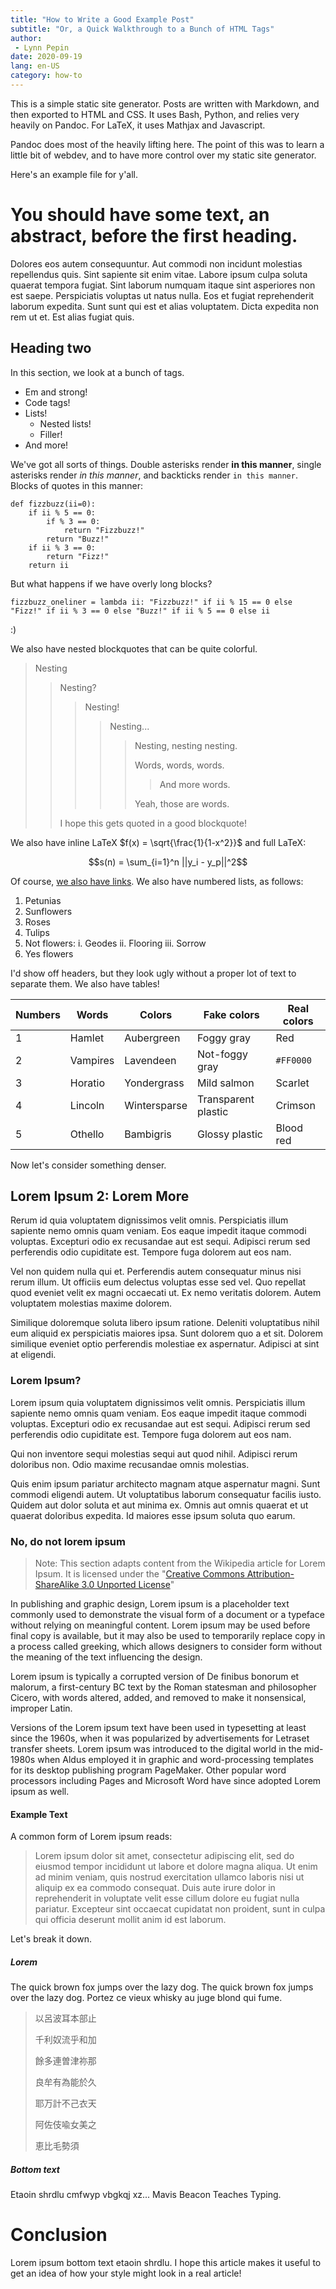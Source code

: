 ```yaml
---
title: "How to Write a Good Example Post"
subtitle: "Or, a Quick Walkthrough to a Bunch of HTML Tags"
author:
 - Lynn Pepin
date: 2020-09-19
lang: en-US
category: how-to
---
```


This is a simple static site generator. Posts are written with Markdown, and then exported to HTML and CSS. It uses Bash, Python, and relies very heavily on Pandoc. For LaTeX, it uses Mathjax and Javascript.

Pandoc does most of the heavily lifting here. The point of this was to learn a little bit of webdev, and to have more control over my static site generator.

Here's an example file for y'all.

# You should have some text, an abstract, before the first heading.

Dolores eos autem consequuntur. Aut commodi non incidunt molestias repellendus quis. Sint sapiente sit enim vitae. Labore ipsum culpa soluta quaerat tempora fugiat. Sint laborum numquam itaque sint asperiores non est saepe. Perspiciatis voluptas ut natus nulla. Eos et fugiat reprehenderit laborum expedita. Sunt sunt qui est et alias voluptatem. Dicta expedita non rem ut et. Est alias fugiat quis.

## Heading two

In this section, we look at a bunch of tags.

 * Em and strong!
 * Code tags!
 * Lists!
   * Nested lists!
   * Filler!
 * And more!

We've got all sorts of things. Double asterisks render **in this manner**, single asterisks render *in this manner*, and backticks render `in this manner`. Blocks of quotes in this manner:

```
def fizzbuzz(ii=0):
    if ii % 5 == 0:
        if % 3 == 0:
            return "Fizzbuzz!"
        return "Buzz!"
    if ii % 3 == 0:
        return "Fizz!"
    return ii
```

But what happens if we have overly long blocks?

```
fizzbuzz_oneliner = lambda ii: "Fizzbuzz!" if ii % 15 == 0 else "Fizz!" if ii % 3 == 0 else "Buzz!" if ii % 5 == 0 else ii
```

:)

We also have nested blockquotes that can be quite colorful.

> Nesting
> 
> > Nesting?
> > 
> > > Nesting!
> > >
> > > > Nesting...
> > > >
> > > > > Nesting, nesting nesting.
> > > > > 
> > > > > Words, words, words.
> > > > >
> > > > > > And more words.
> > > > >
> > > > > Yeah, those are words.
> > > >
> > 
> > I hope this gets quoted in a good blockquote!

We also have inline LaTeX $f(x) = \sqrt{\frac{1}{1-x^2}}$ and full LaTeX:

$$s(n) = \sum_{i=1}^n ||y_i - y_p||^2$$

Of course, [we also have links](https://lynndotpy.xyz). We also have numbered lists, as follows:

 1. Petunias
 2. Sunflowers
 3. Roses
 4. Tulips
 5. Not flowers:
    i. Geodes
    ii. Flooring
    iii. Sorrow
 6. Yes flowers

I'd show off headers, but they look ugly without a proper lot of text to separate them. We also have tables!


| Numbers | Words | Colors | Fake colors | Real colors |
| - | - | - | - | - |
| 1 | Hamlet   | Aubergreen   | Foggy gray | Red |
| 2 | Vampires | Lavendeen    | Not-foggy gray | `#FF0000` |
| 3 | Horatio  | Yondergrass  | Mild salmon | Scarlet |
| 4 | Lincoln  | Wintersparse | Transparent plastic | Crimson |
| 5 | Othello  | Bambigris    | Glossy plastic | Blood red |

Now let's consider something denser.

## Lorem Ipsum 2: Lorem More
Rerum id quia voluptatem dignissimos velit omnis. Perspiciatis illum sapiente nemo omnis quam veniam. Eos eaque impedit itaque commodi voluptas. Excepturi odio ex recusandae aut est sequi. Adipisci rerum sed perferendis odio cupiditate est. Tempore fuga dolorem aut eos nam.

Vel non quidem nulla qui et. Perferendis autem consequatur minus nisi rerum illum. Ut officiis eum delectus voluptas esse sed vel. Quo repellat quod eveniet velit ex magni occaecati ut. Ex nemo veritatis dolorem. Autem voluptatem molestias maxime dolorem.

Similique doloremque soluta libero ipsum ratione. Deleniti voluptatibus nihil eum aliquid ex perspiciatis maiores ipsa. Sunt dolorem quo a et sit. Dolorem similique eveniet optio perferendis molestiae ex aspernatur. Adipisci at sint at eligendi.

### Lorem Ipsum?
Lorem ipsum quia voluptatem dignissimos velit omnis. Perspiciatis illum sapiente nemo omnis quam veniam. Eos eaque impedit itaque commodi voluptas. Excepturi odio ex recusandae aut est sequi. Adipisci rerum sed perferendis odio cupiditate est. Tempore fuga dolorem aut eos nam.

Qui non inventore sequi molestias sequi aut quod nihil. Adipisci rerum doloribus non. Odio maxime recusandae omnis molestias.

Quis enim ipsum pariatur architecto magnam atque aspernatur magni. Sunt commodi eligendi autem. Ut voluptatibus laborum consequatur facilis iusto. Quidem aut dolor soluta et aut minima ex. Omnis aut omnis quaerat et ut quaerat doloribus expedita. Id maiores esse ipsum soluta quo earum.

### No, do not lorem ipsum
> Note: This section adapts content from the Wikipedia article for Lorem Ipsum. It is licensed under the "[Creative Commons Attribution-ShareAlike 3.0 Unported License](https://en.wikipedia.org/wiki/Wikipedia:Text_of_Creative_Commons_Attribution-ShareAlike_3.0_Unported_License)"

In publishing and graphic design, Lorem ipsum is a placeholder text commonly used to demonstrate the visual form of a document or a typeface without relying on meaningful content. Lorem ipsum may be used before final copy is available, but it may also be used to temporarily replace copy in a process called greeking, which allows designers to consider form without the meaning of the text influencing the design.

Lorem ipsum is typically a corrupted version of De finibus bonorum et malorum, a first-century BC text by the Roman statesman and philosopher Cicero, with words altered, added, and removed to make it nonsensical, improper Latin.

Versions of the Lorem ipsum text have been used in typesetting at least since the 1960s, when it was popularized by advertisements for Letraset transfer sheets. Lorem ipsum was introduced to the digital world in the mid-1980s when Aldus employed it in graphic and word-processing templates for its desktop publishing program PageMaker. Other popular word processors including Pages and Microsoft Word have since adopted Lorem ipsum as well.

#### Example Text
A common form of Lorem ipsum reads:

> Lorem ipsum dolor sit amet, consectetur adipiscing elit, sed do eiusmod tempor incididunt ut labore et dolore magna aliqua. Ut enim ad minim veniam, quis nostrud exercitation ullamco laboris nisi ut aliquip ex ea commodo consequat. Duis aute irure dolor in reprehenderit in voluptate velit esse cillum dolore eu fugiat nulla pariatur. Excepteur sint occaecat cupidatat non proident, sunt in culpa qui officia deserunt mollit anim id est laborum.

Let's break it down.

##### Lorem
The quick brown fox jumps over the lazy dog. The quick brown fox jumps over the lazy dog. Portez ce vieux whisky au juge blond qui fume. 

> 以呂波耳本部止
> 
> 千利奴流乎和加
> 
> 餘多連曽津祢那
> 
> 良牟有為能於久
> 
> 耶万計不己衣天
> 
> 阿佐伎喩女美之
> 
> 恵比毛勢須

##### Bottom text

Etaoin shrdlu cmfwyp vbgkqj xz... Mavis Beacon Teaches Typing.

# Conclusion

Lorem ipsum bottom text etaoin shrdlu. I hope this article makes it useful to get an idea of how your style might look in a real article!
